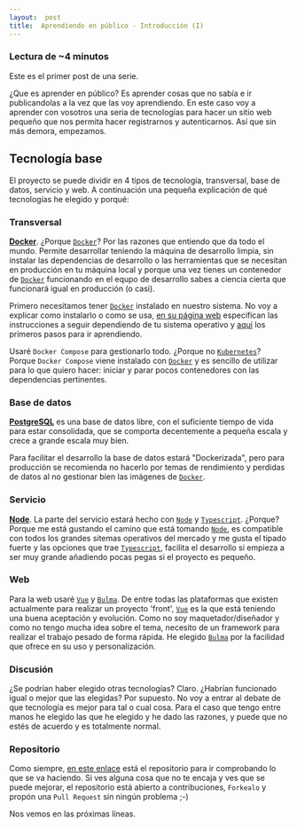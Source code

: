 ```yaml
---
layout:  post
title:  Aprendiendo en público - Introducción (I)
---
```


### Lectura de ~4 minutos

Este es el primer post de una serie.

¿Que es aprender en público? Es aprender cosas que no sabía e ir publicandolas a la vez que las voy aprendiendo. En este caso voy a aprender con vosotros una seria de tecnologías para hacer un sitio web pequeño que nos permita hacer registrarnos y autenticarnos. Así que sin más demora, empezamos.

## Tecnología base

El proyecto se puede dividir en 4 tipos de tecnología, transversal, base de datos, servicio y web. A continuación una pequeña explicación de qué tecnologías he elegido y porqué:

### Transversal

[**Docker**](https://www.docker.com).  ¿Porque [`Docker`](https://www.docker.com)? Por las razones que entiendo que da todo el mundo. Permite desarrollar teniendo la máquina de desarrollo limpia, sin instalar las dependencias de desarrollo o las herramientas que se necesitan en producción en tu máquina local y porque una vez tienes un contenedor de [`Docker`](https://www.docker.com) funcionando en el equpo de desarrollo sabes a ciencia cierta que funcionará igual en producción (o casi).

Primero necesitamos tener [`Docker`](https://www.docker.com) instalado en nuestro sistema. No voy a explicar como instalarlo o como se usa, [en su página web](https://www.docker.com) especifican las instrucciones a seguir dependiendo de tu sistema operativo y [aquí](https://docs.docker.com/get-started/) los primeros pasos para ir aprendiendo. 

Usaré `Docker Compose` para gestionarlo todo. ¿Porque no [`Kubernetes`](https://kubernetes.io)? Porque `Docker Compose` viene instalado con [`Docker`](https://www.docker.com) y es sencillo de utilizar para lo que quiero hacer: iniciar y parar pocos contenedores con las dependencias pertinentes.

### Base de datos

[**PostgreSQL**](https://www.postgresql.org) es una base de datos libre, con el suficiente tiempo de vida para estar consolidada, que se comporta decentemente a pequeña escala y crece a grande escala muy bien. 

Para facilitar el desarrollo la base de datos estará "Dockerizada", pero para producción se recomienda no hacerlo por temas de rendimiento y perdidas de datos al no gestionar bien las imágenes de [`Docker`](https://www.docker.com).

### Servicio

[**Node**](https://nodejs.org/en/). La parte del servicio estará hecho con [`Node`](https://nodejs.org/en/) y [`Typescript`](https://www.typescriptlang.org). ¿Porque? Porque me está gustando el camino que está tomando [`Node`](https://nodejs.org/en/), es compatible con todos los grandes sitemas operativos del mercado y me gusta el tipado fuerte y las opciones que trae [`Typescript`](https://www.typescriptlang.org), facilita el desarrollo si empieza a ser muy grande añadiendo pocas pegas si el proyecto es pequeño.

### Web

Para la web usaré [`Vue`](https://vuejs.org) y [`Bulma`](https://bulma.io). De entre todas las plataformas que existen actualmente para realizar un proyecto  'front', [`Vue`](https://vuejs.org) es la que está teniendo una buena aceptación y evolución. Como no soy maquetador/diseñador y como no tengo mucha idea sobre el tema, necesito de un framework para realizar el trabajo pesado de forma rápida. He elegido [`Bulma`](https://bulma.io) por la facilidad que ofrece en su uso y personalización.

### Discusión

¿Se podrían haber elegido otras tecnologías? Claro. ¿Habrían funcionado igual o mejor que las elegidas? Por supuesto. No voy a entrar al debate de que tecnología es mejor para tal o cual cosa. Para el caso que tengo entre manos he elegido las que he elegido y he dado las razones, y puede que no estés de acuerdo y es totalmente normal.

### Repositorio
Como siempre, [en este enlace](https://github.com/44r0n/Helenos) está el repositorio para ir comprobando lo que se va haciendo. Si ves alguna cosa que no te encaja y ves que se puede mejorar, el repositorio está abierto a contribuciones, `Forkealo` y propón una `Pull Request` sin ningún problema ;-)

Nos vemos en las próximas líneas.